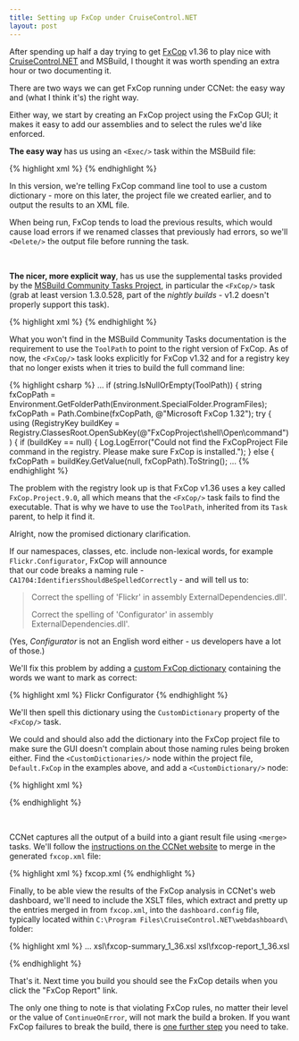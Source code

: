 ```yaml
---
title: Setting up FxCop under CruiseControl.NET
layout: post
---
```


After spending up half a day trying to get [FxCop][fxcop] v1.36 to play nice with [CruiseControl.NET][ccnet] and MSBuild, 
I thought it was worth spending an extra hour or two documenting it.

There are two ways we can get FxCop running under CCNet: the easy way and (what I think it's) the right way. 

Either way, we start by creating an FxCop project using the FxCop GUI; it makes it easy to add our assemblies 
and to select the rules we'd like enforced.

**The easy way** has us using an `<Exec/>` task within the MSBuild file:

{% highlight xml %}
<Target Name="FxCop" DependsOnTargets="Build;RunFastTests">
  <Delete Files="$(ProjectRoot)\fxcop.xml" />
  <Exec Command="&quot;$(FxCopPath)\FxCopCmd.exe&quot;
    /dic:&quot;$(ProjectRoot)\src\CodeNameDictionary.xml&quot;
    /project:$(ProjectRoot)\src\Default.FxCop /out:$(ProjectRoot)\fxcop.xml" 
    ContinueOnError="true">
  </Exec>
</Target>
{% endhighlight %}

In this version, we're telling FxCop command line tool to use a custom dictionary - more on this later,
the project file we created earlier, and to output the results to an XML file. 

When being run, FxCop tends to load the previous results, which would cause load errors if we renamed classes that previously had errors,
so we'll `<Delete/>` the output file before running the task.


<p>&nbsp;</p>

**The nicer, more explicit way**, has us use the supplemental tasks provided by the [MSBuild Community Tasks Project][mct],
in particular the `<FxCop/>` task (grab at least version 1.3.0.528, part of the *nightly builds* - v1.2 doesn't 
properly support this task).

{% highlight xml %}
<Target Name="FxCop" DependsOnTargets="Build;RunFastTests">
  <Delete Files="$(ProjectRoot)\fxcop.xml" />
  <FxCop
    ToolPath="$(FxCopPath)\FxCopCmd.exe"
    ProjectFile="$(ProjectRoot)\src\Default.FxCop"
    CustomDictionary="$(ProjectRoot)\src\CodeNameDictionary.xml"
    FailOnError="false"
    AnalysisReportFileName="$(ProjectRoot)\fxcop.xml"
  />
</Target>
{% endhighlight %}

What you won't find in the MSBuild Community Tasks documentation is the requirement to use the `ToolPath` to point to the right version 
of FxCop. As of now, the `<FxCop/>` task looks explicitly for FxCop v1.32 and for a registry key that no longer exists 
when it tries to build the full command line:

{% highlight csharp %}
...
if (string.IsNullOrEmpty(ToolPath)) {
  string fxCopPath = Environment.GetFolderPath(Environment.SpecialFolder.ProgramFiles);
  fxCopPath = Path.Combine(fxCopPath, @"Microsoft FxCop 1.32");
  try {
    using (RegistryKey buildKey = Registry.ClassesRoot.OpenSubKey(@"FxCopProject\shell\Open\command")) {
      if (buildKey == null) {
        Log.LogError("Could not find the FxCopProject File command in the registry. Please make sure FxCop is installed.");
      } else {
        fxCopPath = buildKey.GetValue(null, fxCopPath).ToString();
        ...
{% endhighlight %}

The problem with the registry look up is that FxCop v1.36 uses a key called `FxCop.Project.9.0`,
all which means that the `<FxCop/>` task fails to find the executable. That is why we have to use the 
`ToolPath`, inherited from its `Task` parent, to help it find it.

Alright, now the promised dictionary clarification.

If our namespaces, classes, etc. include non-lexical words, for example `Flickr.Configurator`, FxCop will announce  
that our code breaks a naming rule - `CA1704:IdentifiersShouldBeSpelledCorrectly` - and will tell us to:

> Correct the spelling of 'Flickr' in assembly ExternalDependencies.dll'.
>
> Correct the spelling of 'Configurator' in assembly ExternalDependencies.dll'.

(Yes, *Configurator* is not an English word either - us developers have a lot of those.)

We'll fix this problem by adding a [custom FxCop dictionary][dict] containing the words we want to mark as correct:

{% highlight xml %}
<Dictionary>
  <Words>
    <Recognized>
      <Word>Flickr</Word>
      <Word>Configurator</Word>
    </Recognized>
  </Words>
</Dictionary>
{% endhighlight %}

We'll then spell  this dictionary using the `CustomDictionary` property of the `<FxCop/>` task. 


We could and should also add the dictionary into the FxCop project file to make sure the GUI doesn't complain
about those naming rules being broken either. Find the `<CustomDictionaries/>` node within the project file,
`Default.FxCop` in the examples above, and add a `<CustomDictionary/>` node:

{% highlight xml %}
<CustomDictionaries SearchFxCopDir="True" SearchUserProfile="True" SearchProjectDir="True">
  <!-- Tells FxCop to find it in the same location as the Default.FxCop file -->
  <CustomDictionary Path="CodeAnalysisDictionary.xml" />
</CustomDictionaries>
{% endhighlight %}


<p>&nbsp;</p> 

CCNet captures all the output of a build into a giant result file using `<merge>` tasks.
We'll follow the [instructions on the CCNet website][ccnet_fxcop] to merge in the generated `fxcop.xml` file:

{% highlight xml %}
<tasks>
  <merge>
    <files>
      <file>fxcop.xml</file>
      <!-- Other files to merge for your build would also be included here -->
  	</files>
  </merge>
</tasks>
{% endhighlight %}

Finally, to be able view the results of the FxCop analysis in CCNet's web dashboard, we'll need to include 
the XSLT files, which extract and pretty up the entries merged in from `fxcop.xml`, into 
the `dashboard.config` file, typically located within `C:\Program Files\CruiseControl.NET\webdashboard\` folder:

{% highlight xml %}
...
<buildPlugins>
  <buildReportBuildPlugin>
    <xslFileNames>
      <!-- other xsl file, such nunit and msbuild -->
	  <xslFile>xsl\fxcop-summary_1_36.xsl</xslFile>
	  <xslFile>xsl\fxcop-report_1_36.xsl</xslFile>
    </xslFileNames>
  </buildReportBuildPlugin>
  <buildLogBuildPlugin />
  <!-- These create two menu entries on the left, when viewing a project's build page -->
  <xslReportBuildPlugin description="FxCop Summary" actionName="FxCopSummary" xslFileName="xsl\fxcop-summary_1_36.xsl"></xslReportBuildPlugin>
  <xslReportBuildPlugin description="FxCop Report" actionName="FxCopReport" xslFileName="xsl\fxcop-report_1_36.xsl"></xslReportBuildPlugin>
</buildPlugins>
{% endhighlight %}


That's it. Next time you build you should see the FxCop details when you click the "FxCop Report" link.

The only one thing to note is that violating FxCop rules, no matter their level or the value of `ContinueOnError`,
will not mark the build a broken. If you want FxCop failures to break the build, there is 
[one further step](http://sharpfellows.com/post/Getting-FxCop-to-break-the-build.aspx) you need to take.
 

[fxcop]: http://msdn.microsoft.com/en-us/library/bb429476(v=vs.80).aspx
[ccnet]: http://www.cruisecontrolnet.org/
[ccnet_fxcop]: http://confluence.public.thoughtworks.org/display/CCNET/Using+CruiseControl.NET+with+FxCop
[mct]: http://msbuildtasks.tigris.org/
[dict]: http://msdn.microsoft.com/en-us/library/bb429472(v=vs.80).aspx
